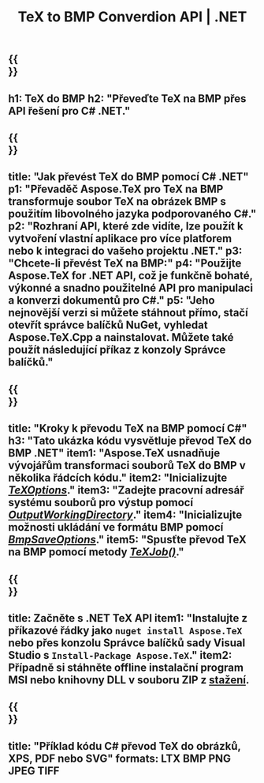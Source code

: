 ﻿---
translation: true
template: /_templates/_conversion-child-net.md
title: TeX to BMP Converdion API | .NET
description: Funkce konverze TeX do BMP. Integrujte tuto on-premise .NET knihovnu do svého projektu nebo použijte multiplatformní aplikace pro převod TeXu na BMP.
keywords: tex to bmp api net, tex2bmp integrovat c#
url: /net/conversion/tex-to-bmp/
family: tex
platformtag: net
feature: conversion
informat: TEX
outformat: BMP
otherformats: PNG JPEG TIFF PDF SVG XPS
---

{{<section banner>}}
---
h1: TeX do BMP
h2: "Převeďte TeX na BMP přes API řešení pro C# .NET."
---

{{<section overview>}}
---
title: "Jak převést TeX do BMP pomocí C# .NET"
p1: "Převaděč Aspose.TeX pro TeX na BMP transformuje soubor TeX na obrázek BMP s použitím libovolného jazyka podporovaného C#."
p2: "Rozhraní API, které zde vidíte, lze použít k vytvoření vlastní aplikace pro více platforem nebo k integraci do vašeho projektu .NET."
p3: "Chcete-li převést TeX na BMP:"
p4: "Použijte Aspose.TeX for .NET API, což je funkčně bohaté, výkonné a snadno použitelné API pro manipulaci a konverzi dokumentů pro C#."
p5: "Jeho nejnovější verzi si můžete stáhnout přímo, stačí otevřít správce balíčků NuGet, vyhledat Aspose.TeX.Cpp a nainstalovat. Můžete také použít následující příkaz z konzoly Správce balíčků."
---

{{<section feature1>}}
---
title: "Kroky k převodu TeX na BMP pomocí C#"
h3: "Tato ukázka kódu vysvětluje převod TeX do BMP .NET"
item1: "Aspose.TeX usnadňuje vývojářům transformaci souborů TeX do BMP v několika řádcích kódu."
item2: "Inicializujte [*TeXOptions*](https://reference.aspose.com/tex/net/aspose.tex/texoptions/)."
item3: "Zadejte pracovní adresář systému souborů pro výstup pomocí [*OutputWorkingDirectory*](https://reference.aspose.com/tex/net/aspose.tex/texoptions/outputworkingdirectory/)."
item4: "Inicializujte možnosti ukládání ve formátu BMP pomocí [*BmpSaveOptions*](https://reference.aspose.com/tex/net/aspose.tex.presentation.image/bmpsaveoptions/)."
item5: "Spusťte převod TeX na BMP pomocí metody [*TeXJob()*](https://reference.aspose.com/tex/net/aspose.tex/texjob/)."
---

{{<section feature2>}}
---
title: Začněte s .NET TeX API
item1: "Instalujte z příkazové řádky jako ```nuget install Aspose.TeX``` nebo přes konzolu Správce balíčků sady Visual Studio s ```Install-Package Aspose.TeX```."
item2: Případně si stáhněte offline instalační program MSI nebo knihovny DLL v souboru ZIP z [stažení](https://downloads.aspose.com/tex/net).
---

{{<section widget>}}
---
title: "Příklad kódu C# převod TeX do obrázků, XPS, PDF nebo SVG"
formats: LTX BMP PNG JPEG TIFF
---